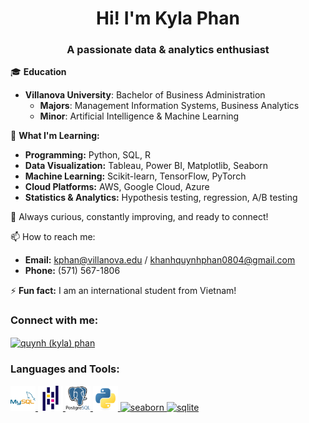 <h1 align="center">Hi! I'm Kyla Phan</h1>
<h3 align="center">A passionate data & analytics enthusiast</h3>

🎓 **Education**  
- **Villanova University**: Bachelor of Business Administration  
  - **Majors**: Management Information Systems, Business Analytics  
  - **Minor**: Artificial Intelligence & Machine Learning  

🚀 **What I'm Learning:**
- **Programming:** Python, SQL, R
- **Data Visualization:** Tableau, Power BI, Matplotlib, Seaborn
- **Machine Learning:** Scikit-learn, TensorFlow, PyTorch
- **Cloud Platforms:** AWS, Google Cloud, Azure
- **Statistics & Analytics:** Hypothesis testing, regression, A/B testing

🌟 Always curious, constantly improving, and ready to connect!

📫 How to reach me: 
- **Email:** kphan@villanova.edu / khanhquynhphan0804@gmail.com
- **Phone:** (571) 567-1806

⚡ **Fun fact:** I am an international student from Vietnam!

<h3 align="left">Connect with me:</h3>
<p align="left">
<a href="https://linkedin.com/in/quynh-kyla-phan" target="blank"><img align="center" src="https://raw.githubusercontent.com/rahuldkjain/github-profile-readme-generator/master/src/images/icons/Social/linked-in-alt.svg" alt="quynh (kyla) phan" height="30" width="40" /></a>
</p>

<h3 align="left">Languages and Tools:</h3>
<p align="left"> <a href="https://www.mysql.com/" target="_blank" rel="noreferrer"> <img src="https://raw.githubusercontent.com/devicons/devicon/master/icons/mysql/mysql-original-wordmark.svg" alt="mysql" width="40" height="40"/> </a> <a href="https://pandas.pydata.org/" target="_blank" rel="noreferrer"> <img src="https://raw.githubusercontent.com/devicons/devicon/2ae2a900d2f041da66e950e4d48052658d850630/icons/pandas/pandas-original.svg" alt="pandas" width="40" height="40"/> </a> <a href="https://www.postgresql.org" target="_blank" rel="noreferrer"> <img src="https://raw.githubusercontent.com/devicons/devicon/master/icons/postgresql/postgresql-original-wordmark.svg" alt="postgresql" width="40" height="40"/> </a> <a href="https://www.python.org" target="_blank" rel="noreferrer"> <img src="https://raw.githubusercontent.com/devicons/devicon/master/icons/python/python-original.svg" alt="python" width="40" height="40"/> </a> <a href="https://seaborn.pydata.org/" target="_blank" rel="noreferrer"> <img src="https://seaborn.pydata.org/_images/logo-mark-lightbg.svg" alt="seaborn" width="40" height="40"/> </a> <a href="https://www.sqlite.org/" target="_blank" rel="noreferrer"> <img src="https://www.vectorlogo.zone/logos/sqlite/sqlite-icon.svg" alt="sqlite" width="40" height="40"/> </a> </p>
